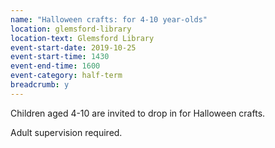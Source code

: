 ```yaml
---
name: "Halloween crafts: for 4-10 year-olds"
location: glemsford-library
location-text: Glemsford Library
event-start-date: 2019-10-25
event-start-time: 1430
event-end-time: 1600
event-category: half-term
breadcrumb: y
---
```


Children aged 4-10 are invited to drop in for Halloween crafts.

Adult supervision required.

